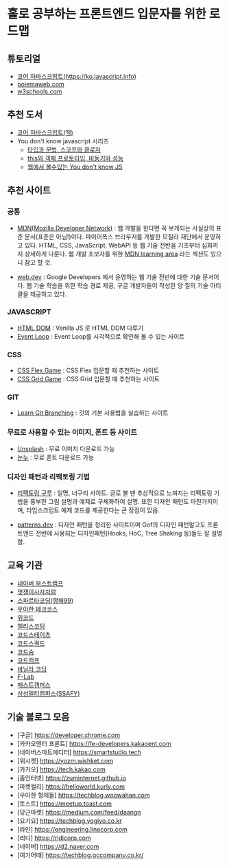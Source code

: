 # 홀로 공부하는 프론트엔드 입문자를 위한 로드맵

## 튜토리얼

- [코어 자바스크립트(https://ko.javascript.info)](https://ko.javascript.info/)
- [poiemaweb.com](https://poiemaweb.com/)
- [w3schools.com](https://www.w3schools.com/default.asp)

## 추천 도서

- [코어 자바스크립트(책)](http://www.yes24.com/Product/Goods/78586788)
- You don't know javascript 시리즈
  - [타입과 문법, 스코프와 클로저](http://www.yes24.com/Product/Goods/43219481)
  - [this와 객체 프로토타입, 비동기와 성능](http://www.yes24.com/Product/Goods/44132601)
  - [웹에서 볼수있는 You don't know JS](https://github.com/getify/You-Dont-Know-JS)

## 추천 사이트

### 공통

- [MDN(Mozilla Developer Network)](https://developer.mozilla.org/ko/) : 웹 개발을 한다면 꼭 보게되는 사실상의 표준 문서(표준은 아님!)이다. 파이어폭스 브라우저를 개발한 모질라 재단에서 운영하고 있다. HTML, CSS, JavaScript, WebAPI 등 웹 기술 전반을 기초부터 심화까지 상세하게 다룬다. 웹 개발 초보자를 위한 [MDN learning area](https://developer.mozilla.org/en-US/docs/Learn) 라는 섹션도 있으니 참고 할 것.

- [web.dev](https://web.dev/) : Google Developers 에서 운영하는 웹 기술 전반에 대한 기술 문서이다. 웹 기술 학습을 위한 학습 경로 제공, 구글 개발자들이 작성한 양 질의 기술 아티클을 제공하고 있다.

### JAVASCRIPT

- [HTML DOM](https://htmldom.dev/) : Vanilla JS 로 HTML DOM 다루기
- [Event Loop](https://bit.ly/3Qv10Km) : Event Loop를 시각적으로 확인해 볼 수 있는 사이트

### CSS

- [CSS Flex Game](https://flexboxfroggy.com/#ko) : CSS Flex 입문할 때 추천하는 사이트
- [CSS Grid Game](https://cssgridgarden.com/#ko) : CSS Grid 입문할 때 추천하는 사이트

### GIT

- [Learn Git Branching](https://learngitbranching.js.org/?locale=ko) : 깃의 기본 사용법을 실습하는 사이트

### 무료로 사용할 수 있는 이미지, 폰트 등 사이트

- [Unsplash](https://unsplash.com/) : 무료 이미지 다운로드 가능
- [눈누](https://noonnu.cc/) : 무료 폰트 다운로드 가능

### 디자인 패턴과 리팩토링 기법

- [리팩토링 구루](https://refactoring.guru/refactoring) : 일명, 너구리 사이트. 글로 볼 땐 추상적으로 느껴지는 리팩토링 기법을 풍부한 그림 설명과 예제로 구체화하여 설명. 또한 디자인 패턴도 마찬가지이며, 타입스크립트 예제 코드를 제공한다는 큰 장점이 있음.

- [patterns.dev](https://www.patterns.dev/) : 디자인 패턴을 정리한 사이트이며 Gof의 디자인 패턴말고도 프론트엔드 전반에 사용되는 디자인패턴(Hooks, HoC, Tree Shaking 등)들도 잘 설명함.

## 교육 기관

- [네이버 부스트캠프](https://boostcamp.connect.or.kr/)
- [멋쟁이사자처럼](https://www.likelion.net/)
- [스파르타코딩(항해99)](https://hanghae99.spartacodingclub.kr/?utm_source=google&utm_medium=pmax&utm_campaign=%ED%95%AD%ED%95%B4&utm_content=etc&utm_term=etc&gclid=CjwKCAjw6MKXBhA5EiwANWLODKcOutRH8g4DiP-guvqXboAszMl_rDjmYvzEoRGIzVf3j_0wLsFzDBoCjV0QAvD_BwEㅍ)
- [우아한 테크코스](https://woowacourse.github.io/)
- [위코드](https://wecode.co.kr/?utm_source=gkn&utm_medium=cpc&utm_campaign=wecode_target&utm_content=G_brand&utm_term=%EC%9C%84%EC%BD%94%EB%93%9C&gclid=CjwKCAjw6MKXBhA5EiwANWLODPJ9klgG6uDdZfjp-p-8WxTkE1NRJBMPpb9vKYKVntu8cNq_aBjo0hoCNvQQAvD_BwE)
- [엘리스코딩](https://elice.io/)
- [코드스테이츠](https://www.codestates.com/)
- [코드스쿼드](https://codesquad.kr/)
- [코드숨](https://www.codesoom.com/)
- [코드캠프](https://codebootcamp.co.kr/home)
- [바닐라 코딩](https://www.vanillacoding.co/)
- [F-Lab](https://f-lab.kr/)
- [패스트캠퍼스](https://fastcampus.co.kr/?utm_source=google&utm_medium=cpc&utm_campaign=hq%5E220310%5E%EC%9E%90%EC%83%81%ED%98%B8&utm_content=%ED%8C%A8%EC%8A%A4%ED%8A%B8%EC%BA%A0%ED%8D%BC%EC%8A%A4&utm_term=&gclid=CjwKCAjw6MKXBhA5EiwANWLODC6RWxOK5sfBSExKgIyotusL1eK835aTL5TcY-KFsuPjj6Fc9a6Z-BoCF6QQAvD_BwE)
- [삼성멀티캠퍼스(SSAFY)](https://www.ssafy.com/ksp/jsp/swp/swpMain.jsp)

## 기술 블로그 모음

- [구글] https://developer.chrome.com
- [카카오엔터 프론트] https://fe-developers.kakaoent.com
- [네이버스마트에디터] https://smartstudio.tech
- [위시켓] https://yozm.wishket.com
- [카카오] https://tech.kakao.com
- [줌인터넷] https://zuminternet.github.io
- [마켓컬리] https://helloworld.kurly.com
- [우아한 형제들] https://techblog.woowahan.com
- [토스트] https://meetup.toast.com
- [당근마켓] https://medium.com/feed/daangn
- [요기요] https://techblog.yogiyo.co.kr
- [라인] https://engineering.linecorp.com
- [리디] https://ridicorp.com
- [네이버] https://d2.naver.com
- [여기어때] https://techblog.gccompany.co.kr/


